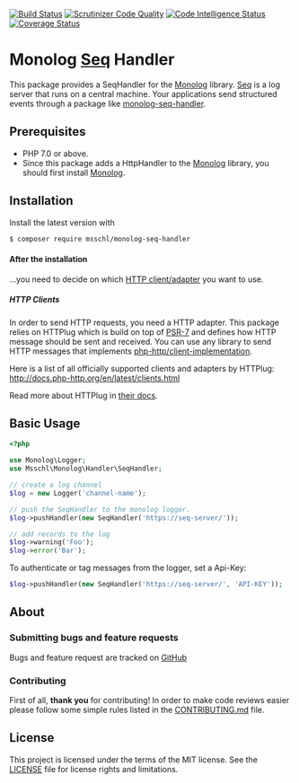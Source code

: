 [![Build Status](https://travis-ci.org/msschl/monolog-seq-handler.svg?branch=master)](https://travis-ci.org/msschl/monolog-seq-handler)
[![Scrutinizer Code Quality](https://scrutinizer-ci.com/g/msschl/monolog-seq-handler/badges/quality-score.png?b=master)](https://scrutinizer-ci.com/g/msschl/monolog-seq-handler/?branch=master)
[![Code Intelligence Status](https://scrutinizer-ci.com/g/msschl/monolog-seq-handler/badges/code-intelligence.svg?b=master)](https://scrutinizer-ci.com/code-intelligence)
[![Coverage Status](https://coveralls.io/repos/github/msschl/monolog-seq-handler/badge.svg?branch=master)](https://coveralls.io/github/msschl/monolog-seq-handler?branch=master)

# Monolog [Seq](https://getseq.net/) Handler

This package provides a SeqHandler for the [Monolog](https://github.com/Seldaek/monolog) library.
[Seq](https://getseq.net/) is a log server that runs on a central machine. Your applications send structured events
through a package like [monolog-seq-handler](https://github.com/msschl/monolog-seq-handler).

Prerequisites
-------------

- PHP 7.0 or above.
- Since this package adds a HttpHandler to the [Monolog](https://github.com/Seldaek/monolog) library, you should first install [Monolog](https://github.com/Seldaek/monolog#installation).

Installation
------------

Install the latest version with

```bash
$ composer require msschl/monolog-seq-handler
```

#### After the installation

...you need to decide on which [HTTP client/adapter](https://packagist.org/providers/php-http/client-implementation) you want to use.

##### HTTP Clients

In order to send HTTP requests, you need a HTTP adapter. This package relies on HTTPlug which is build on top of [PSR-7](https://www.php-fig.org/psr/psr-7/)
and defines how HTTP message should be sent and received. You can use any library to send HTTP messages that
implements [php-http/client-implementation](https://packagist.org/providers/php-http/client-implementation).

Here is a list of all officially supported clients and adapters by HTTPlug: http://docs.php-http.org/en/latest/clients.html

Read more about HTTPlug in [their docs](http://docs.php-http.org/en/latest/httplug/users.html).

Basic Usage
-----------

```php
<?php

use Monolog\Logger;
use Msschl\Monolog\Handler\SeqHandler;

// create a log channel
$log = new Logger('channel-name');

// push the SeqHandler to the monolog logger.
$log->pushHandler(new SeqHandler('https://seq-server/'));

// add records to the log
$log->warning('Foo');
$log->error('Bar');
```

To authenticate or tag messages from the logger, set a Api-Key:
```php
$log->pushHandler(new SeqHandler('https://seq-server/', 'API-KEY'));
```

About
-----

### Submitting bugs and feature requests

Bugs and feature request are tracked on [GitHub](https://github.com/msschl/monolog-seq-handler/issues)

### Contributing

First of all, **thank you** for contributing!
In order to make code reviews easier please follow some simple rules listed in the [CONTRIBUTING.md](CONTRIBUTING.md) file.

License
-------

This project is licensed under the terms of the MIT license.
See the [LICENSE](LICENSE.md) file for license rights and limitations.
